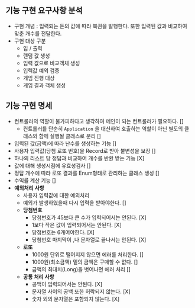 ## 기능 구현 요구사항 분석

- 구현 개념 : 입력되는 돈의 값에 따라 복권을 발행한다. 또한 입력된 값과 비교하여 맞춘 개수를 전달한다.
- 구현 대상 구분
    - 입 / 출력
    - 랜덤 값 생성
    - 입력 값으로 비교객체 생성
    - 입력값 예외 검증
    - 게임 진행 대상
    - 게임 결과 객체 생성

## 기능 구현 명세

- 컨트롤러의 역할이 불가피하다고 생각하여 메인이 되는 컨트롤러가 필요하다. []
    - 컨트롤러를 단순히 `Application` 을 대신하여 호출하는 역할이 아닌 별도의 클래스와 함께 실행될 클래스로 분리 []
- 입력된 값(금액)에 따라 난수를 생성하는 기능 []
- 사용자 입력값(당첨 로또 번호)을 Record로 받아 불변성을 보장 []
- 하나의 리스트 당 정답과 비교하여 개수를 반환 받는 기능 [X]
- 값에 대해 생성시점에 유효성검사 []
- 정답 개수에 따라 로또 결과를 Enum형태로 관리하는 클래스 생성 []
- 수익률 계산 기능 []
- **예외처리 사항**
  - 사용자 입력값에 대한 예외처리
  - 예외가 발생하였을때 다시 입력을 받아야한다. []
  - **당첨번호**
    - 당첨번호가 45보다 큰 수가 입력되어서는 안된다. [X]
    - 1보다 작은 값이 입력되어서는 안된다. [X]
    - 당첨번호는 6개여야한다. [X]
    - 당첨번호 마지막이 ,나 문자열로 끝나서는 안된다. [X]
  - **로또**
    - 1000원 단위로 떨어지지 않으면 에러를 처리한다. []
    - 1000원(최소금액) 밑의 금액은 구매할 수 없다. []
    - 금액의 최대치(Long)을 벗어나면 에러 처리 []
  - **공통 처리 사항**
    - 공백이 입력되어서는 안된다. [X]
    - 문자열 사이의 공백 또한 허락되지 않는다. [X]
    - 숫자 외의 문자열은 포함되지 않는다. [X]